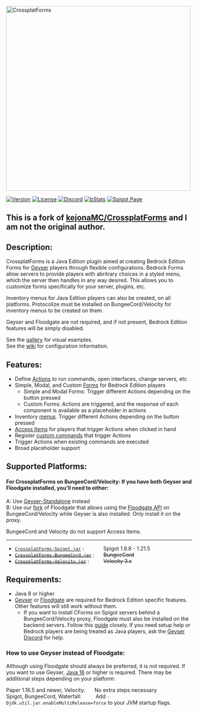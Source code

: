 <img alt="CrossplatForms" width="500" src="https://github.com/Lqkuq/CrossplatForms/blob/main/images/crossplatForms.svg" /> 

[![Version](https://img.shields.io/badge/version-1.5.1-blue)](https://github.com/Lqkuq/CrossplatForms/releases)
[![License](https://img.shields.io/badge/License-GPL-orange)](https://github.com/Lqkuq/CrossplatForms/blob/master/LICENSE)
[![Discord](https://img.shields.io/discord/1244678149204082708?color=7289da&label=discord&logo=discord&logoColor=white)](https://discord.gg/WZvAP78RaH)
[![bStats](https://img.shields.io/badge/bStats-click%20me-yellow)](https://bstats.org/author/Konicai)
[![Spigot Page](https://img.shields.io/spiget/downloads/101043?color=yellow&label=Spigot%20Page)](https://www.spigotmc.org/resources/crossplatforms.101043/)  

## **This is a fork of [kejonaMC/CrossplatForms](https://github.com/kejonaMC/CrossplatForms) and I am not the original author.**

## Description:
CrossplatForms is a Java Edition plugin aimed at creating Bedrock Edition Forms for [Geyser](https://github.com/GeyserMC/Geyser) players through flexible configurations. Bedrock Forms allow servers to provide players with abritrary choices in a styled menu, which the server then handles in any way desired. This allows you to customize forms specifically for your server, plugins, etc.

Inventory menus for Java Edition players can also be created, on all platforms. Protocolize must be installed on BungeeCord/Velocity for inventory menus to be created on them.

Geyser and Floodgate are not required, and if not present, Bedrock Edition features will be simply disabled.

See the [gallery](images/README.md) for visual examples.  
See the [wiki](https://github.com/kejonaMC/CrossplatForms/wiki) for configuration information.

## Features:

* Define [Actions](https://github.com/kejonaMCs/CrossplatForms/wiki/Common-Configuration-Elements#actions) to run commands, open interfaces, change servers, etc
* Simple, Modal, and Custom [Forms](https://github.com/kejonaMC/CrossplatForms/wiki/bedrock-forms.yml) for Bedrock Edition players
  * Simple and Modal Forms: Trigger different Actions depending on the button pressed
  * Custom Forms: Actions are triggered, and the response of each component is available as a placeholder in actions
* Inventory [menus](https://github.com/kejonaMC/CrossplatForms/wiki/java-menus.yml). Trigger different Actions depending on the button pressed
* [Access Items](https://github.com/kejonaMC/CrossplatForms/wiki/access-items.yml) for players that trigger Actions when clicked in hand
* Register [custom commands](https://github.com/kejonaMC/CrossplatForms/wiki/config.yml) that trigger Actions
* Trigger Actions when existing commands are executed
* Broad placeholder support

## Supported Platforms:

#### For CrossplatForms on BungeeCord/Velocity: If you have both Geyser and Floodgate installed, you'll need to either:  
A: Use [Geyser-Standalone](https://wiki.geysermc.org/geyser/setup/#standalone-setup) instead  
B: Use our [fork](https://github.com/kejonaMC/Floodgate) of Floodgate that allows using the [Floodgate API](https://wiki.geysermc.org/floodgate/api/) on BungeeCord/Velocity while Geyser is also installed. Only install it on the proxy.

BungeeCord and Velocity do not support Access Items.

---

* [`CrossplatForms-Spigot.jar`](https://github.com/Lqkuq/CrossplatForms/releases) :&ensp;&ensp;&ensp;&ensp;&ensp;&ensp;&ensp; Spigot 1.8.8 - 1.21.5
* ~~[`CrossplatForms-BungeeCord.jar`](https://github.com/Lqkuq/CrossplatForms/releases)~~ :&ensp;&ensp;&ensp; ~~BungeeCord~~
* ~~[`CrossplatForms-Velocity.jar`](https://github.com/Lqkuq/CrossplatForms/releases)~~ :&ensp;&ensp;&ensp;&ensp;&ensp; ~~Velocity 3.x~~

## Requirements:
* Java 8 or higher
* [Geyser](https://github.com/GeyserMC/Geyser) or [Floodgate](https://github.com/GeyserMC/Floodgate) are required for Bedrock Edition specific features. Other features will still work without them.
  * If you want to install CForms on Spigot servers behind a BungeeCord/Velocity proxy, Floodgate must also be installed on the backend servers. Follow this [guide](https://wiki.geysermc.org/floodgate/setup/) closely. If you need setup help or Bedrock players are being treated as Java players, ask the [Geyser Discord](https://discord.gg/geysermc) for help.

### How to use Geyser instead of Floodgate:

Although using Floodgate should always be preferred, it is not required. If you want to use Geyser, [Java 16](https://adoptium.net/) or higher is required. There may be additional steps depending on your platform:

Paper 1.16.5 and newer, Velocity:&ensp;&ensp;&ensp; No extra steps necessary  
Spigot, BungeeCord, Waterfall:&ensp;&ensp;&ensp;&ensp;&ensp; Add `-Djdk.util.jar.enableMultiRelease=force` to your JVM startup flags.
